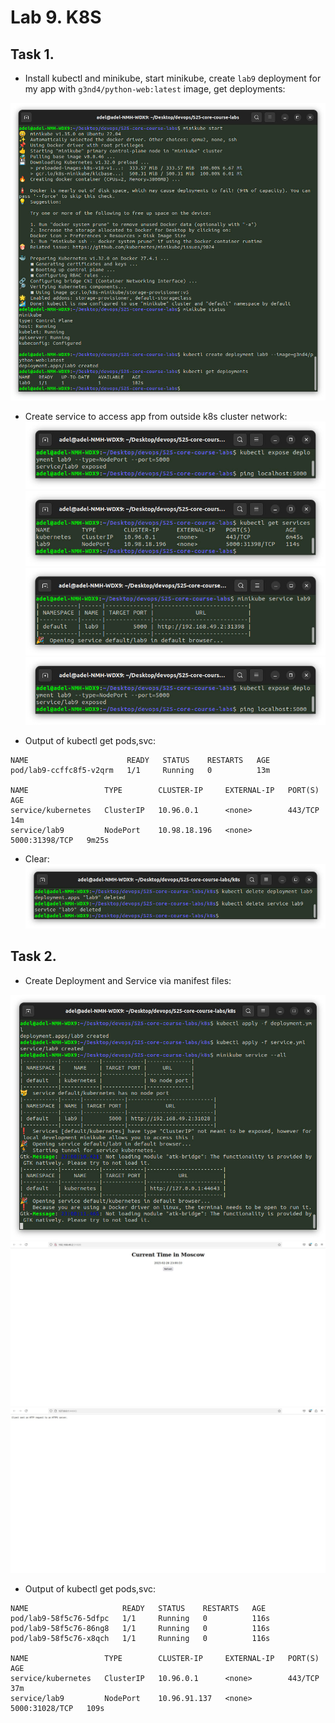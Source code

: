 # Lab 9. K8S

## Task 1.

- Install kubectl and minikube, start minikube, create `lab9` deployment for my app with `g3nd4/python-web:latest` image, get deployments:

![deploy.jpg](deploy.jpg)


- Create service to access app from outside k8s cluster network:
![expose.jpg](expose.jpg)
![get-services.jpg](get-services.jpg)
![minikube-services.jpg](minikube-services.jpg)
![expose.jpg](expose.jpg)

- Output of kubectl get pods,svc:

```plaintext
NAME                      READY   STATUS    RESTARTS   AGE
pod/lab9-ccffc8f5-v2qrm   1/1     Running   0          13m

NAME                 TYPE        CLUSTER-IP     EXTERNAL-IP   PORT(S)          AGE
service/kubernetes   ClusterIP   10.96.0.1      <none>        443/TCP          14m
service/lab9         NodePort    10.98.18.196   <none>        5000:31398/TCP   9m25s
```

- Clear:
![clear.jpg](clear.jpg)

## Task 2.

- Create Deployment and Service via manifest files:

![task2_1.jpg](task2_1.jpg)
![task2_2.jpg](task2_2.jpg)
![task2_3.jpg](task2_3.jpg)

- Output of kubectl get pods,svc:
```plaintext
NAME                     READY   STATUS    RESTARTS   AGE
pod/lab9-58f5c76-5dfpc   1/1     Running   0          116s
pod/lab9-58f5c76-86ng8   1/1     Running   0          116s
pod/lab9-58f5c76-x8qch   1/1     Running   0          116s

NAME                 TYPE        CLUSTER-IP     EXTERNAL-IP   PORT(S)          AGE
service/kubernetes   ClusterIP   10.96.0.1      <none>        443/TCP          37m
service/lab9         NodePort    10.96.91.137   <none>        5000:31028/TCP   109s
```

